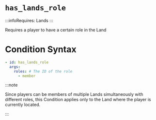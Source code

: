 # `has_lands_role`
:::infoRequires:
Lands
:::

Requires a player to have a certain role in the Land
# Condition Syntax
```yaml
- id: has_lands_role
  args:
    roles: # The ID of the role
      - member
```

:::note  
  
Since players can be members of multiple Lands simultaneously with different roles, this Condition applies only to the Land where the player is currently located.

:::